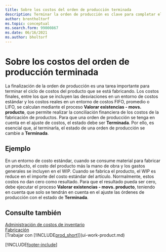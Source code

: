 ```yaml
---
title: Sobre los costos del orden de producción terminada
description: Terminar la orden de producción es clave para completar el ciclo de vida de costes de un artículo de producción. Los costos finales se calculan en la tarea por lotes Ajustar costos - movs. producto.
author: brentholtorf
ms.topic: conceptual
ms.search.form: 99000867
ms.date: 06/16/2021
ms.author: bholtorf
---
```

# Sobre los costos del orden de producción terminada

La finalización de la orden de producción es una tarea importante para terminar el ciclo de costos del producto que se está fabricando. Los costos finales, entre los que se incluyen las desviaciones en un entorno de costos estándar y los costos reales en un entorno de costos FIFO, promedio o LIFO, se calculan mediante el proceso **Valorar existencias - movs. producto**, que permite realizar la conciliación financiera de los costos de la fabricación de productos. Para que una orden de producción se tenga en cuenta en el ajuste de costos, el estado debe ser **Terminada**. Por ello, es esencial que, al terminarla, el estado de una orden de producción se cambie a **Terminada**.  

## Ejemplo

En un entorno de costo estándar, cuando se consume material para fabricar un producto, el costo del producto más la mano de obra y los gastos generales se incluyen en el WIP. Cuando se fabrica el producto, el WIP es reduce en el importe del costo estándar del artículo. Normalmente, estos costos no dan cero como resultado. Para que el resultado pueda ser cero, debe ejecutar el proceso **Valorar existencias - movs. producto**, teniendo en cuenta que solo se tendrán en cuenta en el ajuste las órdenes de producción con el estado de **Terminada**.  

## Consulte también

[Administración de costos de inventario](finance-manage-inventory-costs.md)  
[Fabricación](production-manage-manufacturing.md)  
[Trabajar con [!INCLUDE[prod_short](includes/prod_short.md)]](ui-work-product.md)


[!INCLUDE[footer-include](includes/footer-banner.md)]